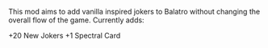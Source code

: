 This mod aims to add vanilla inspired jokers to Balatro without changing the overall flow of the game.
Currently adds:

+20 New Jokers
+1 Spectral Card
